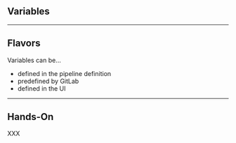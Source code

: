 <!-- .slide: id="gitlab_variables" class="vertical-center" -->

<i class="fa-duotone fa-square-root-variable fa-8x fa-duotone-colors" style="float: right; color: grey;"></i>

## Variables

---

## Flavors

Variables [](https://docs.gitlab.com/ee/ci/yaml/#variables) can be...

- defined in the pipeline definition
- predefined by GitLab
- defined in the UI

---

## Hands-On

XXX
